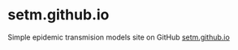 # setm.github.io
Simple epidemic transmision models site on GitHub
[setm.github.io](https://rvalla.github.io/setm.github.io/)